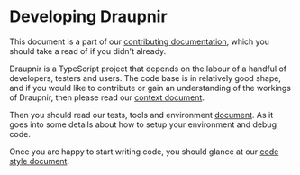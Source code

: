 # Developing Draupnir

This document is a part of our [contributing documentation](../CONTRIBUTING.),
which you should take a read of if you didn't already.

Draupnir is a TypeScript project that depends on the labour of a
handful of developers, testers and users. The code base is in relatively
good shape, and if you would like to contribute or gain an understanding
of the workings of Draupnir, then please read our [context document](./docs/context.md).

Then you should read our tests, tools and environment [document](./development-environment.md).
As it goes into some details about how to setup your environment
and debug code.

Once you are happy to start writing code, you should glance at our
[code style document](./code-style.md).
